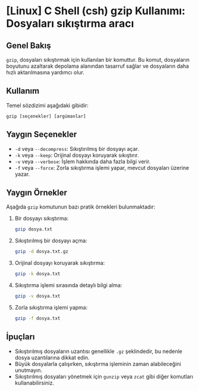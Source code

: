 # [Linux] C Shell (csh) gzip Kullanımı: Dosyaları sıkıştırma aracı

## Genel Bakış
`gzip`, dosyaları sıkıştırmak için kullanılan bir komuttur. Bu komut, dosyaların boyutunu azaltarak depolama alanından tasarruf sağlar ve dosyaların daha hızlı aktarılmasına yardımcı olur.

## Kullanım
Temel sözdizimi aşağıdaki gibidir:
```
gzip [seçenekler] [argümanlar]
```

## Yaygın Seçenekler
- `-d` veya `--decompress`: Sıkıştırılmış bir dosyayı açar.
- `-k` veya `--keep`: Orijinal dosyayı koruyarak sıkıştırır.
- `-v` veya `--verbose`: İşlem hakkında daha fazla bilgi verir.
- `-f` veya `--force`: Zorla sıkıştırma işlemi yapar, mevcut dosyaları üzerine yazar.

## Yaygın Örnekler
Aşağıda `gzip` komutunun bazı pratik örnekleri bulunmaktadır:

1. Bir dosyayı sıkıştırma:
   ```bash
   gzip dosya.txt
   ```

2. Sıkıştırılmış bir dosyayı açma:
   ```bash
   gzip -d dosya.txt.gz
   ```

3. Orijinal dosyayı koruyarak sıkıştırma:
   ```bash
   gzip -k dosya.txt
   ```

4. Sıkıştırma işlemi sırasında detaylı bilgi alma:
   ```bash
   gzip -v dosya.txt
   ```

5. Zorla sıkıştırma işlemi yapma:
   ```bash
   gzip -f dosya.txt
   ```

## İpuçları
- Sıkıştırılmış dosyaların uzantısı genellikle `.gz` şeklindedir, bu nedenle dosya uzantılarına dikkat edin.
- Büyük dosyalarla çalışırken, sıkıştırma işleminin zaman alabileceğini unutmayın.
- Sıkıştırılmış dosyaları yönetmek için `gunzip` veya `zcat` gibi diğer komutları kullanabilirsiniz.